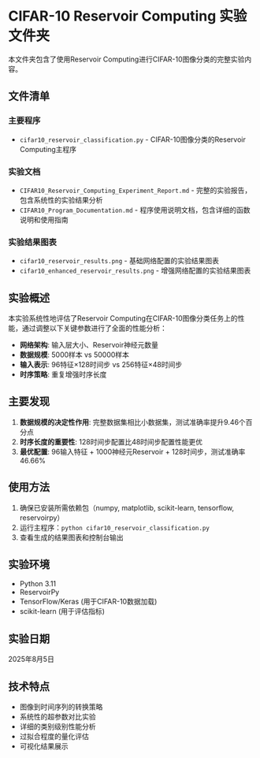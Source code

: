 # CIFAR-10 Reservoir Computing 实验文件夹

本文件夹包含了使用Reservoir Computing进行CIFAR-10图像分类的完整实验内容。

## 文件清单

### 主要程序
- `cifar10_reservoir_classification.py` - CIFAR-10图像分类的Reservoir Computing主程序

### 实验文档
- `CIFAR10_Reservoir_Computing_Experiment_Report.md` - 完整的实验报告，包含系统性的实验结果分析
- `CIFAR10_Program_Documentation.md` - 程序使用说明文档，包含详细的函数说明和使用指南

### 实验结果图表
- `cifar10_reservoir_results.png` - 基础网络配置的实验结果图表
- `cifar10_enhanced_reservoir_results.png` - 增强网络配置的实验结果图表

## 实验概述

本实验系统性地评估了Reservoir Computing在CIFAR-10图像分类任务上的性能，通过调整以下关键参数进行了全面的性能分析：

- **网络架构**: 输入层大小、Reservoir神经元数量
- **数据规模**: 5000样本 vs 50000样本
- **输入表示**: 96特征×128时间步 vs 256特征×48时间步
- **时序策略**: 重复增强时序长度

## 主要发现

1. **数据规模的决定性作用**: 完整数据集相比小数据集，测试准确率提升9.46个百分点
2. **时序长度的重要性**: 128时间步配置比48时间步配置性能更优
3. **最优配置**: 96输入特征 + 1000神经元Reservoir + 128时间步，测试准确率46.66%

## 使用方法

1. 确保已安装所需依赖包（numpy, matplotlib, scikit-learn, tensorflow, reservoirpy）
2. 运行主程序：`python cifar10_reservoir_classification.py`
3. 查看生成的结果图表和控制台输出

## 实验环境

- Python 3.11
- ReservoirPy
- TensorFlow/Keras (用于CIFAR-10数据加载)
- scikit-learn (用于评估指标)

## 实验日期

2025年8月5日

## 技术特点

- 图像到时间序列的转换策略
- 系统性的超参数对比实验
- 详细的类别级别性能分析
- 过拟合程度的量化评估
- 可视化结果展示
